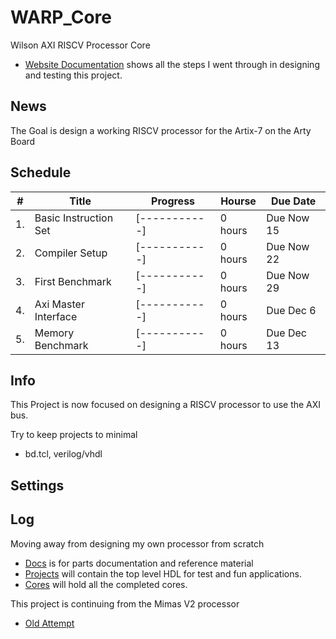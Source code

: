 # WARP_Core
Wilson AXI RISCV Processor Core

- [Website Documentation]( http://wilsoninspace.com/warp-core/) shows all the steps I went through in designing and testing this project.

## News

The Goal is design a working RISCV processor for the Artix-7 on the Arty Board


## Schedule
|#|Title|Progress|Hourse|Due Date|
|---|---|-------|---|---|
|1.| Basic Instruction Set| [-----------]| 0 hours|  Due Now 15|
|2.| Compiler Setup        |[-----------]| 0 hours | Due Now 22|
|3.| First Benchmark       |[-----------]| 0 hours | Due Now 29|
|4.| Axi Master Interface  |[-----------]| 0 hours | Due Dec 6|
|5.| Memory Benchmark      |[-----------]| 0 hours | Due Dec 13|

## Info

This Project is now focused on designing a RISCV processor to use the AXI bus.

Try to keep projects to minimal
- bd.tcl, verilog/vhdl

## Settings 


## Log

Moving away from designing my own processor from scratch

- [Docs](https://github.com/AEW2015/WARP_Core/tree/master/Docs) is for parts documentation and reference material
- [Projects](https://github.com/AEW2015/WARP_Core/tree/master/Projects) will contain the top level HDL for test and fun applications.
- [Cores](https://github.com/AEW2015/WARP_Core/tree/master/Cores) will hold all the completed cores. 


This project is continuing from the Mimas V2 processor
- [Old Attempt](https://github.com/AEW2015/Mimas_V2)
